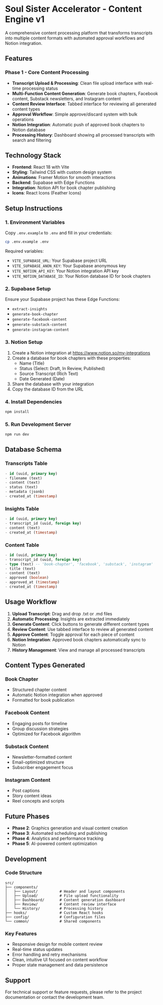 # Soul Sister Accelerator - Content Engine v1

A comprehensive content processing platform that transforms transcripts into multiple content formats with automated approval workflows and Notion integration.

## Features

### Phase 1 - Core Content Processing
- **Transcript Upload & Processing**: Clean file upload interface with real-time processing status
- **Multi-Function Content Generation**: Generate book chapters, Facebook content, Substack newsletters, and Instagram content
- **Content Review Interface**: Tabbed interface for reviewing all generated content types
- **Approval Workflow**: Simple approve/discard system with bulk operations
- **Notion Integration**: Automatic push of approved book chapters to Notion database
- **Processing History**: Dashboard showing all processed transcripts with search and filtering

## Technology Stack

- **Frontend**: React 18 with Vite
- **Styling**: Tailwind CSS with custom design system
- **Animations**: Framer Motion for smooth interactions
- **Backend**: Supabase with Edge Functions
- **Integration**: Notion API for book chapter publishing
- **Icons**: React Icons (Feather Icons)

## Setup Instructions

### 1. Environment Variables
Copy `.env.example` to `.env` and fill in your credentials:

```bash
cp .env.example .env
```

Required variables:
- `VITE_SUPABASE_URL`: Your Supabase project URL
- `VITE_SUPABASE_ANON_KEY`: Your Supabase anonymous key
- `VITE_NOTION_API_KEY`: Your Notion integration API key
- `VITE_NOTION_DATABASE_ID`: Your Notion database ID for book chapters

### 2. Supabase Setup
Ensure your Supabase project has these Edge Functions:
- `extract-insights`
- `generate-book-chapter`
- `generate-facebook-content`
- `generate-substack-content`
- `generate-instagram-content`

### 3. Notion Setup
1. Create a Notion integration at https://www.notion.so/my-integrations
2. Create a database for book chapters with these properties:
   - Name (Title)
   - Status (Select: Draft, In Review, Published)
   - Source Transcript (Rich Text)
   - Date Generated (Date)
3. Share the database with your integration
4. Copy the database ID from the URL

### 4. Install Dependencies
```bash
npm install
```

### 5. Run Development Server
```bash
npm run dev
```

## Database Schema

### Transcripts Table
```sql
- id (uuid, primary key)
- filename (text)
- content (text)
- status (text)
- metadata (jsonb)
- created_at (timestamp)
```

### Insights Table
```sql
- id (uuid, primary key)
- transcript_id (uuid, foreign key)
- content (text)
- created_at (timestamp)
```

### Content Table
```sql
- id (uuid, primary key)
- transcript_id (uuid, foreign key)
- type (text) -- 'book-chapter', 'facebook', 'substack', 'instagram'
- title (text)
- content (text)
- approved (boolean)
- approved_at (timestamp)
- created_at (timestamp)
```

## Usage Workflow

1. **Upload Transcript**: Drag and drop .txt or .md files
2. **Automatic Processing**: Insights are extracted immediately
3. **Generate Content**: Click buttons to generate different content types
4. **Review Content**: Use tabbed interface to review all generated content
5. **Approve Content**: Toggle approval for each piece of content
6. **Notion Integration**: Approved book chapters automatically sync to Notion
7. **History Management**: View and manage all processed transcripts

## Content Types Generated

### Book Chapter
- Structured chapter content
- Automatic Notion integration when approved
- Formatted for book publication

### Facebook Content
- Engaging posts for timeline
- Group discussion strategies
- Optimized for Facebook algorithm

### Substack Content
- Newsletter-formatted content
- Email-optimized structure
- Subscriber engagement focus

### Instagram Content
- Post captions
- Story content ideas
- Reel concepts and scripts

## Future Phases

- **Phase 2**: Graphics generation and visual content creation
- **Phase 3**: Automated scheduling and publishing
- **Phase 4**: Analytics and performance tracking
- **Phase 5**: AI-powered content optimization

## Development

### Code Structure
```
src/
├── components/
│   ├── Layout/          # Header and layout components
│   ├── Upload/          # File upload functionality
│   ├── Dashboard/       # Content generation dashboard
│   ├── Review/          # Content review interface
│   └── History/         # Processing history
├── hooks/               # Custom React hooks
├── config/              # Configuration files
└── common/              # Shared components
```

### Key Features
- Responsive design for mobile content review
- Real-time status updates
- Error handling and retry mechanisms
- Clean, intuitive UI focused on content workflow
- Proper state management and data persistence

## Support

For technical support or feature requests, please refer to the project documentation or contact the development team.